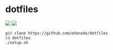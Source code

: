 # dotfiles
![](https://github.com/odanado/dotfiles/workflows/macos-ci/badge.svg) ![](https://github.com/odanado/dotfiles/workflows/ubuntu-ci/badge.svg)

```bash
git clone https://github.com/odanado/dotfiles
cd dotfiles
./setup.sh
```
